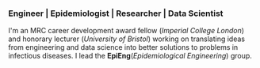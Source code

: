 ### Engineer | Epidemiologist | Researcher | Data Scientist

I'm an MRC career development award fellow (_Imperial College London_) and honorary lecturer (_University of Bristol_) working on translating ideas from engineering and data science into better solutions to problems in infectious diseases. I lead the **EpiEng**(_Epidemiological Engineering_) group. 
